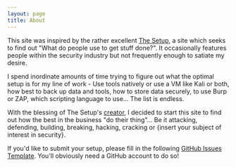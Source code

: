 ```yaml
---
layout: page
title: About
---
```


This site was inspired by the rather excellent [The Setup][1], a site which seeks to find out "What do people use to get stuff done?". It occasionally features people within the security industry but not frequently enough to satiate my desire.

I spend inordinate amounts of time trying to figure out what the optimal setup is for my line of work - Use tools natively or use a VM like Kali or both, how best to back up data and tools, how to store data securely, to use Burp or ZAP, which scripting language to use… The list is endless.

With the blessing of The Setup's [creator][2], I decided to start this site to find out how the best in the business "do their thing"... Be it attacking, defending, building, breaking, hacking, cracking or {insert your subject of interest in security}.

If you'd like to submit your setup, please fill in the following [GitHub Issues Template][3]. You'll obviously need a GitHub account to do so!

[1]: http://usesthis.com/
[2]: http://twitter.com/waferbaby
[3]: https://github.com/janfry/securitysetup/issues
